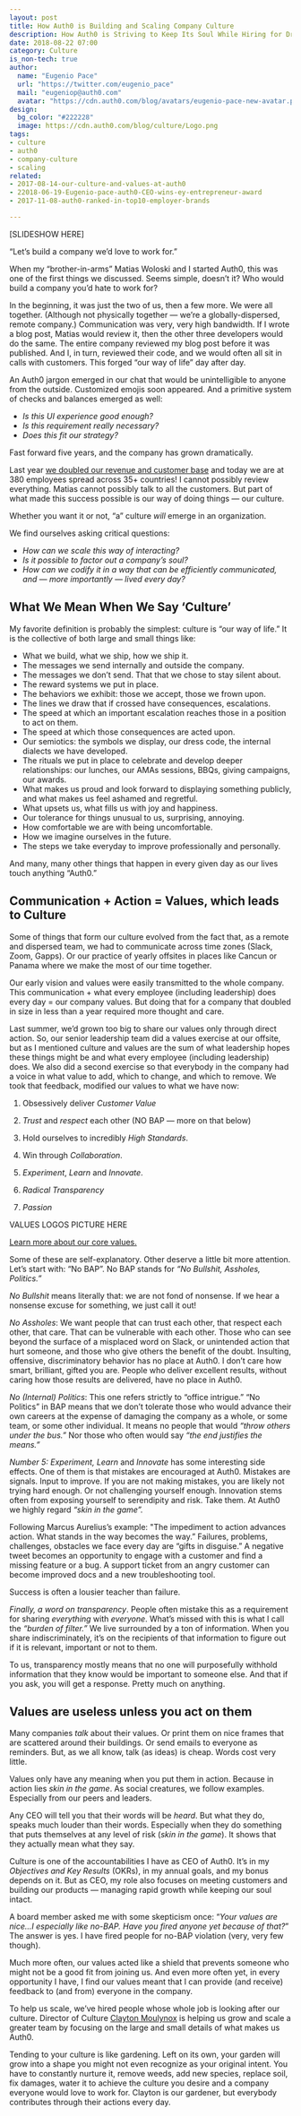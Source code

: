 ```yaml
---
layout: post
title: How Auth0 is Building and Scaling Company Culture
description: How Auth0 is Striving to Keep Its Soul While Hiring for Dramatic Growth
date: 2018-08-22 07:00
category: Culture
is_non-tech: true
author:
  name: "Eugenio Pace"
  url: "https://twitter.com/eugenio_pace"
  mail: "eugeniop@auth0.com"
  avatar: "https://cdn.auth0.com/blog/avatars/eugenio-pace-new-avatar.png"
design:
  bg_color: "#222228"
  image: https://cdn.auth0.com/blog/culture/Logo.png
tags:
- culture
- auth0
- company-culture
- scaling
related:
- 2017-08-14-our-culture-and-values-at-auth0
- 22018-06-19-Eugenio-pace-auth0-CEO-wins-ey-entrepreneur-award
- 2017-11-08-auth0-ranked-in-top10-employer-brands

---
```


[SLIDESHOW HERE]

“Let’s build a company we’d love to work for.”

When my “brother-in-arms” Matias Woloski and I started Auth0, this was one of the first things we discussed. Seems simple, doesn’t it? Who would build a company you’d hate to work for?

In the beginning, it was just the two of us, then a few more. We were all together. (Although not physically together — we’re a globally-dispersed, remote company.) Communication was very, very high bandwidth. If I wrote a blog post, Matias would review it, then the other three developers would do the same. The entire company reviewed my blog post before it was published. And I, in turn, reviewed their code, and we would often all sit in calls with customers. This forged “our way of life” day after day. 

An Auth0 jargon emerged in our chat that would be unintelligible to anyone from the outside. Customized emojis soon appeared. And a primitive system of checks and balances emerged as well: 

- _Is this UI experience good enough?_
- _Is this requirement really necessary?_
- _Does this fit our strategy?_

Fast forward five years, and the company has grown dramatically. 

Last year [we doubled our revenue and customer base](https://auth0.com/blog/auth0-announces-record-year/) and today we are at 380 employees spread across 35+ countries! I cannot possibly review everything. Matias cannot possibly talk to all the customers. But part of what made this success possible is our way of doing things — our culture.

Whether you want it or not, “a” culture *will* emerge in an organization. 

We find ourselves asking critical questions: 
- _How can we scale this way of interacting?_ 
- _Is it possible to factor out a company’s soul?_
- _How can we codify it in a way that can be efficiently communicated, and — more importantly — lived every day?_


## What We Mean When We Say ‘Culture’

My favorite definition is probably the simplest: culture is “our way of life.” It is the collective of both large and small things like:

- What we build, what we ship, how we ship it.
- The messages we send internally and outside the company.
- The messages we don’t send. That that we chose to stay silent about.
- The reward systems we put in place.
- The behaviors we exhibit: those we accept, those we frown upon.
- The lines we draw that if crossed have consequences, escalations.
- The speed at which an important escalation reaches those in a position to act on them.
- The speed at which those consequences are acted upon.
- Our semiotics: the symbols we display, our dress code, the internal dialects we have developed.
- The rituals we put in place to celebrate and develop deeper relationships: our lunches, our AMAs sessions, BBQs, giving campaigns, our awards.
- What makes us proud and look forward to displaying something publicly, and what makes us feel ashamed and regretful.
- What upsets us, what fills us with joy and happiness.
- Our tolerance for things unusual to us, surprising, annoying.
- How comfortable we are with being uncomfortable.
- How we imagine ourselves in the future.
- The steps we take everyday to improve professionally and personally.

And many, many other things that happen in every given day as our lives touch anything “Auth0.”

## Communication + Action = Values, which leads to Culture

Some of things that form our culture evolved from the fact that, as a remote and dispersed team, we had to communicate across time zones (Slack, Zoom, Gapps). Or our practice of yearly offsites in places like Cancun or Panama where we make the most of our time together.

Our early vision and values were easily transmitted to the whole company. This communication + what every employee (including leadership) does every day = our company values. But doing that for a company that doubled in size in less than a year required more thought and care. 

Last summer, we’d grown too big to share our values only through direct action. So, our senior leadership team did a values exercise at our offsite, but as I mentioned culture and values are the sum of what leadership hopes these things might be and what every employee (including leadership) does. We also did a second exercise so that everybody in the company had a voice in what value to add, which to change, and which to remove. We took that feedback, modified our values to what we have now:

1. Obsessively deliver *Customer Value*

2. *Trust* and *respect* each other (NO BAP — more on that below)

3. Hold ourselves to incredibly *High Standards*.

4. Win through *Collaboration*.

5. *Experiment*, *Learn* and *Innovate*.

6. *Radical Transparency*

7. *Passion*

VALUES LOGOS PICTURE HERE

[Learn more about our core values.](https://auth0.com/careers/culture)

Some of these are self-explanatory. Other deserve a little bit more attention. Let’s start with: “No BAP”. No BAP stands for _“No Bullshit, Assholes, Politics.”_

*No Bullshit* means literally that: we are not fond of nonsense. If we hear a nonsense excuse for something, we just call it out! 

*No Assholes*: We want people that can trust each other, that respect each other, that care. That can be vulnerable with each other. Those who can see beyond the surface of a misplaced word on Slack, or unintended action that hurt someone, and those who give others the benefit of the doubt. Insulting, offensive, discriminatory behavior has no place at Auth0. I don’t care how smart, brilliant, gifted you are. People who deliver excellent results, without caring how those results are delivered, have no place in Auth0.

*No (Internal) Politics*: This one refers strictly to “office intrigue.” “No Politics” in BAP means that we don’t tolerate those who would advance their own careers at the expense of damaging the company as a whole, or some team, or some other individual. It means no people that would _“throw others under the bus.”_ Nor those who often would say _“the end justifies the means.”_ 

*Number 5: Experiment, Learn* and *Innovate* has some interesting side effects. One of them is that mistakes are encouraged at Auth0. Mistakes are signals. Input to improve. If you are not making mistakes, you are likely not trying hard enough. Or not challenging yourself enough. Innovation stems often from exposing yourself to serendipity and risk. Take them. At Auth0 we highly regard _“skin in the game”._

Following Marcus Aurelius’s example: "The impediment to action advances action. What stands in the way becomes the way.” Failures, problems, challenges, obstacles we face every day are “gifts in disguise.” A negative tweet becomes an opportunity to engage with a customer and find a missing feature or a bug. A support ticket from an angry customer can become improved docs and a new troubleshooting tool. 


Success is often a lousier teacher than failure. 

*Finally, a word on transparency*. People often mistake this as a requirement for sharing _everything_ with _everyone_. What’s missed with this is what I call the _“burden of filter.”_ We live surrounded by a ton of information. When you share indiscriminately, it’s on the recipients of that information to figure out if it is relevant, important or not to them. 

To us, transparency mostly means that no one will purposefully withhold information that they know would be important to someone else. And that if you ask, you will get a response. Pretty much on anything.

## Values are useless unless you act on them

Many companies _talk_ about their values. Or print them on nice frames that are scattered around their buildings. Or send emails to everyone as reminders. But, as we all know, talk (as ideas) is cheap. Words cost very little. 

Values only have any meaning when you put them in action. Because in action lies _skin in the game_. As social creatures, we follow examples. Especially from our peers and leaders.

Any CEO will tell you that their words will be _heard_. But what they do, speaks much louder than their words. Especially when they do something that puts themselves at any level of risk (_skin in the game_). It shows that they actually mean what they say.

Culture is one of the accountabilities I have as CEO of Auth0. It’s in my _Objectives and Key Results_ (OKRs), in my annual goals, and my bonus depends on it. But as CEO, my role also focuses on meeting customers and building our products — managing rapid growth while keeping our soul intact.

A board member asked me with some skepticism once: “_Your values are nice...I especially like no-BAP. Have you fired anyone yet because of that?_” The answer is yes. I have fired people for no-BAP violation (very, very few though). 

Much more often, our values acted like a shield that prevents someone who might not be a good fit from joining us.  And even more often yet, in every opportunity I have, I find our values meant that I can provide (and receive) feedback to (and from) everyone in the company.

To help us scale, we’ve hired people whose whole job is looking after our culture. Director of Culture [Clayton Moulynox](https://twitter.com/claytonhm/) is helping us grow and scale a greater team by focusing on the large and small details of what makes us Auth0.

Tending to your culture is like gardening. Left on its own, your garden will grow into a shape you might not even recognize as your original intent. You have to constantly nurture it, remove weeds, add new species, replace soil, fix damages, water it to achieve the culture you desire and a company everyone would love to work for. Clayton is our gardener, but everybody contributes through their actions every day.
